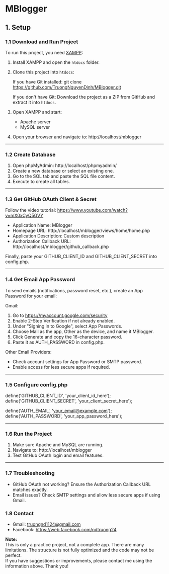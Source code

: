# MBlogger

## 1. Setup

### 1.1 Download and Run Project

To run this project, you need [XAMPP](https://www.apachefriends.org/download.html):

1. Install XAMPP and open the `htdocs` folder.

2. Clone this project into `htdocs`:
   
   If you have Git installed:
   git clone https://github.com/TruongNguyenDinh/MBlogger.git
   
   If you don't have Git:
   Download the project as a ZIP from GitHub and extract it into `htdocs`.

3. Open XAMPP and start:
   
   - Apache server
   - MySQL server

4. Open your browser and navigate to:
   http://localhost/mblogger

---

### 1.2 Create Database

1. Open phpMyAdmin:
   http://localhost/phpmyadmin/
2. Create a new database or select an existing one.
3. Go to the SQL tab and paste the SQL file content.
4. Execute to create all tables.

---

### 1.3 Get GitHub OAuth Client & Secret

Follow the video tutorial: https://www.youtube.com/watch?v=mX0xCyQ5GVY

- Application Name: MBlogger  
- Homepage URL: http://localhost/mblogger/views/home/home.php  
- Application Description: Custom description  
- Authorization Callback URL: http://localhost/mblogger/github_callback.php

Finally, paste your GITHUB_CLIENT_ID and GITHUB_CLIENT_SECRET into config.php.

---

### 1.4 Get Email App Password

To send emails (notifications, password reset, etc.), create an App Password for your email:

Gmail:

1. Go to https://myaccount.google.com/security
2. Enable 2-Step Verification if not already enabled.
3. Under "Signing in to Google", select App Passwords.
4. Choose Mail as the app, Other as the device, and name it MBlogger.
5. Click Generate and copy the 16-character password.
6. Paste it as AUTH_PASSWORD in config.php.

Other Email Providers:

- Check account settings for App Password or SMTP password.
- Enable access for less secure apps if required.

---

### 1.5 Configure config.php

define('GITHUB_CLIENT_ID', 'your_client_id_here');
define('GITHUB_CLIENT_SECRET', 'your_client_secret_here');

define('AUTH_EMAIL', 'your_email@example.com');
define('AUTH_PASSWORD', 'your_app_password_here');


---

### 1.6 Run the Project

1. Make sure Apache and MySQL are running.
2. Navigate to: http://localhost/mblogger
3. Test GitHub OAuth login and email features.

---

### 1.7 Troubleshooting

- GitHub OAuth not working? Ensure the Authorization Callback URL matches exactly.  
- Email issues? Check SMTP settings and allow less secure apps if using Gmail.

### 1.8 Contact

- Gmail: truongnd1124@gmail.com  
- Facebook: https://web.facebook.com/ndtruong24

**Note:**  
This is only a practice project, not a complete app. There are many limitations. The structure is not fully optimized and the code may not be perfect.  
If you have suggestions or improvements, please contact me using the information above. Thank you!